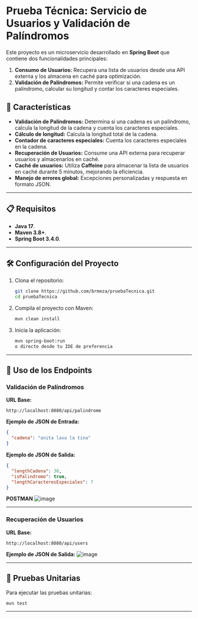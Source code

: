 
# Prueba Técnica: Servicio de Usuarios y Validación de Palíndromos

Este proyecto es un microservicio desarrollado en **Spring Boot** que contiene dos funcionalidades principales:
1. **Consumo de Usuarios:** Recupera una lista de usuarios desde una API externa y los almacena en caché para optimización.
2. **Validación de Palíndromos:** Permite verificar si una cadena es un palíndromo, calcular su longitud y contar los caracteres especiales.


## 🚀 Características
- **Validación de Palíndromos:** Determina si una cadena es un palíndromo, calcula la longitud de la cadena y cuenta los caracteres especiales.
- **Cálculo de longitud:** Calcula la longitud total de la cadena.
- **Contador de caracteres especiales:** Cuenta los caracteres especiales en la cadena.
- **Recuperación de Usuarios:** Consume una API externa para recuperar usuarios y almacenarlos en caché.
- **Caché de usuarios:** Utiliza **Caffeine** para almacenar la lista de usuarios en caché durante 5 minutos, mejorando la eficiencia.
- **Manejo de errores global:** Excepciones personalizadas y respuesta en formato JSON.

---

## 📋 Requisitos

- **Java 17**.
- **Maven 3.8+**.
- **Spring Boot 3.4.0**.

---

## 🛠 Configuración del Proyecto

1. Clona el repositorio:
   ```bash
   git clone https://github.com/brmeza/pruebaTecnica.git
   cd pruebaTecnica
   ```

2. Compila el proyecto con Maven:
   ```bash
   mvn clean install
   ```

3. Inicia la aplicación:
   ```bash
   mvn spring-boot:run
   o directo desde tu IDE de preferencia 
   ```

---

## 📡 Uso de los Endpoints

### Validación de Palíndromos
**URL Base:**
```
http://localhost:8080/api/palindrome
```

**Ejemplo de JSON de Entrada:**
```json
{
  "cadena": "anita lava la tina"
}
```

**Ejemplo de JSON de Salida:**
```json
{
  "lengthCadena": 30,
  "isPalindromo": true,
  "lengthCaracteresEspeciales": 7
}
```
**POSTMAN**
![image](https://github.com/user-attachments/assets/b1efc99a-fd69-42c3-81e8-d14c327fad1f)

---

### Recuperación de Usuarios
**URL Base:**
```
http://localhost:8080/api/users
```

**Ejemplo de JSON de Salida:**
![image](https://github.com/user-attachments/assets/563acbc8-4461-4702-bf11-414e375645a1)

---

## 🧪 Pruebas Unitarias
Para ejecutar las pruebas unitarias:
```bash
mvn test
```

---
